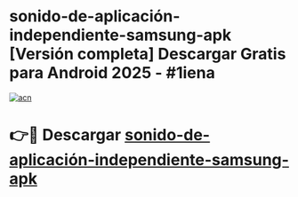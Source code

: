# sonido-de-aplicación-independiente-samsung-apk  [Versión completa] Descargar Gratis para Android 2025 - #1iena

[![acn](https://github.com/user-attachments/assets/0f9c940e-d8b0-45ae-aac7-cd30a18b3e1c)](https://apps.freeplayer.one?title=sonido-de-aplicación-independiente-samsung-apk&ref=9F)

# 👉🔴 Descargar [sonido-de-aplicación-independiente-samsung-apk](https://apps.freeplayer.one?title=sonido-de-aplicación-independiente-samsung-apk&ref=9F)